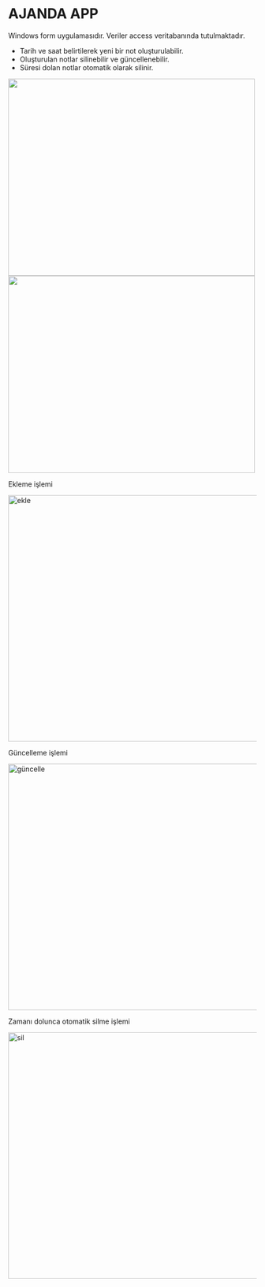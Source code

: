 # AJANDA APP

Windows form uygulamasıdır. Veriler access veritabanında tutulmaktadır.

- Tarih ve saat belirtilerek yeni bir not oluşturulabilir.
- Oluşturulan notlar silinebilir ve güncellenebilir.
- Süresi dolan notlar otomatik olarak silinir.

<img width="500" height="400" src="https://github.com/user-attachments/assets/18810efb-c1d7-4f4d-b30a-cccf6336982d" />   <img width="500" height="400"  src="https://github.com/user-attachments/assets/3bb2ce6d-6112-450d-b10e-795aaaa240bc" />


Ekleme işlemi

<img width="600" height="500" alt="ekle" src="https://github.com/user-attachments/assets/882e8bee-ec9e-4957-9680-900bf0185608" />


Güncelleme işlemi

<img width="600" height="500" alt="güncelle" src="https://github.com/user-attachments/assets/8d8c3658-65b9-4165-8030-0d8a3ec6871a" />


Zamanı dolunca otomatik silme işlemi

<img width="600" height="500" alt="sil" src="https://github.com/user-attachments/assets/cff38cac-145f-439f-88e4-5d5f26f1cf37" />
